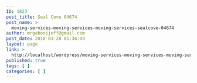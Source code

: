 ```yaml
---
ID: 1823
post_title: Seal Cove 04674
post_name: >
  moving-services-moving-services-moving-services-sealcove-04674
author: mrgabonijeff@gmail.com
post_date: 2018-03-28 01:36:49
layout: page
link: >
  http://localhost/wordpress/moving-services-moving-services-moving-services-sealcove-04674/
published: true
tags: [ ]
categories: [ ]
---
```

